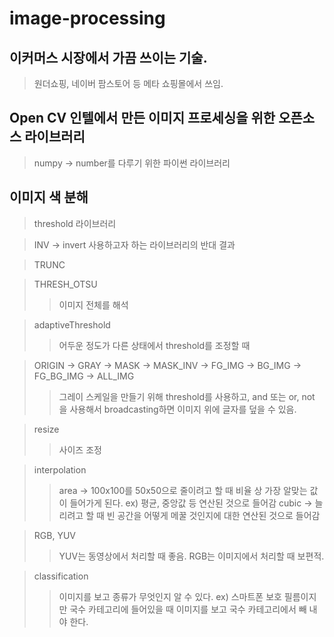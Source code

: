 # image-processing

## 이커머스 시장에서 가끔 쓰이는 기술.

> 원더쇼핑, 네이버 팜스토어 등 메타 쇼핑몰에서 쓰임.
>>


## Open CV 인텔에서 만든 이미지 프로세싱을 위한 오픈소스 라이브러리

> numpy -> number를 다루기 위한 파이썬 라이브러리
>>


## 이미지 색 분해

> threshold 라이브러리
>>

> INV -> invert 사용하고자 하는 라이브러리의 반대 결과
>>

> TRUNC
>>

> THRESH_OTSU
>> 이미지 전체를 해석

> adaptiveThreshold
>> 어두운 정도가 다른 상태에서 threshold를 조정할 때

> ORIGIN -> GRAY -> MASK -> MASK_INV -> FG_IMG -> BG_IMG -> FG_BG_IMG -> ALL_IMG
>> 그레이 스케일을 만들기 위해 threshold를 사용하고, and 또는 or, not 을 사용해서 broadcasting하면 이미지 위에 글자를 덮을 수 있음.

> resize
>> 사이즈 조정

> interpolation
>> area -> 100x100를 50x50으로 줄이려고 할 때 비율 상 가장 알맞는 값이 들어가게 된다. ex) 평균, 중앙값 등 연산된 것으로 들어감
>> cubic -> 늘리려고 할 때 빈 공간을 어떻게 메꿀 것인지에 대한 연산된 것으로 들어감

> RGB, YUV
>> YUV는 동영상에서 처리할 때 좋음.
>> RGB는 이미지에서 처리할 때 보편적.

> classification
>> 이미지를 보고 종류가 무엇인지 알 수 있다.
>> ex) 스마트폰 보호 필름이지만 국수 카테고리에 들어있을 때 이미지를 보고 국수 카테고리에서 빼 내야 한다.



